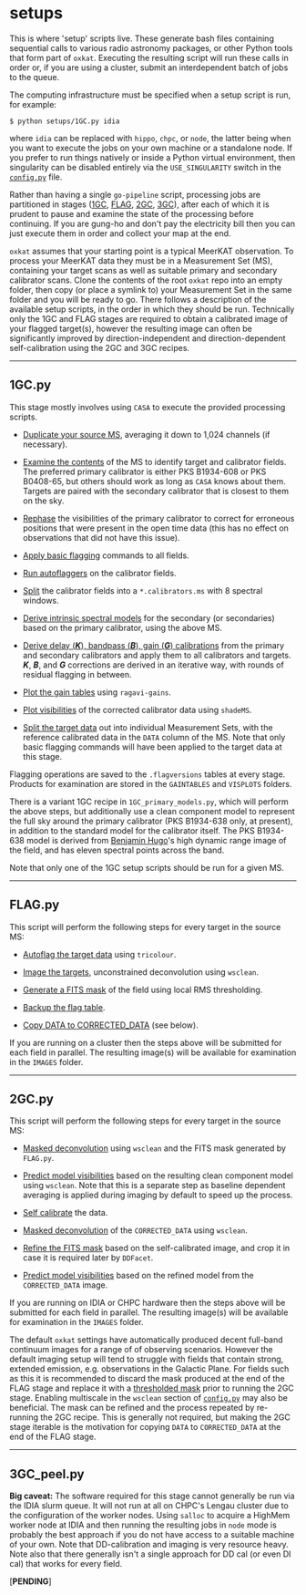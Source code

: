 # setups

This is where 'setup' scripts live. These generate bash files containing sequential calls to various radio astronomy packages, or other Python tools that form part of `oxkat`. Executing the resulting script will run these calls in order or, if you are using a cluster, submit an interdependent batch of jobs to the queue.

The computing infrastructure must be specified when a setup script is run, for example:

```
$ python setups/1GC.py idia
```

where `idia` can be replaced with `hippo`, `chpc`, or `node`, the latter being when you want to execute the jobs on your own machine or a standalone node. If you prefer to run things natively or inside a Python virtual environment, then singularity can be disabled entirely via the `USE_SINGULARITY` switch in the [`config.py`](oxkat/config.py) file.

Rather than having a single `go-pipeline` script, processing jobs are partitioned in stages ([1GC](README.md#1gcpy), [FLAG](README.md#flagpy), [2GC](README.md#2gcpy), [3GC](README.md#3gcpy)), after each of which it is prudent to pause and examine the state of the processing before continuing. If you are gung-ho and don't pay the electricity bill then you can just execute them in order and collect your map at the end.

`oxkat` assumes that your starting point is a typical MeerKAT observation. To process your MeerKAT data they must be in a Measurement Set (MS), containing your target scans as well as suitable primary and secondary calibrator scans. Clone the contents of the root `oxkat` repo into an empty folder, then copy (or place a symlink to) your Measurement Set in the same folder and you will be ready to go. There follows a description of the available setup scripts, in the order in which they should be run. Technically only the 1GC and FLAG stages are required to obtain a calibrated image of your flagged target(s), however the resulting image can often be significantly improved by direction-independent and direction-dependent self-calibration using the 2GC and 3GC recipes.

---

## 1GC.py

This stage mostly involves using `CASA` to execute the provided processing scripts. 

* [Duplicate your source MS](), averaging it down to 1,024 channels (if necessary).	

* [Examine the contents]() of the MS to identify target and calibrator fields. The preferred primary calibrator is either PKS B1934-608 or PKS B0408-65, but others should work as long as `CASA` knows about them. Targets are paired with the secondary calibrator that is closest to them on the sky.

* [Rephase]() the visibilities of the primary calibrator to correct for erroneous positions that were present in the open time data (this has no effect on observations that did not have this issue).

* [Apply basic flagging]() commands to all fields.

* [Run autoflaggers]() on the calibrator fields.

* [Split]() the calibrator fields into a `*.calibrators.ms` with 8 spectral windows.

* [Derive intrinsic spectral models]() for the secondary (or secondaries) based on the primary calibrator, using the above MS.

* [Derive delay (***K***), bandpass (***B***), gain (***G***) calibrations]() from the primary and secondary calibrators and apply them to all calibrators and targets. ***K***, ***B***, and ***G*** corrections are derived in an iterative way, with rounds of residual flagging in between.

* [Plot the gain tables]() using `ragavi-gains`.

* [Plot visibilities]() of the corrected calibrator data using `shadeMS`.

* [Split the target data]() out into individual Measurement Sets, with the reference calibrated data in the `DATA` column of the MS. Note that only basic flagging commands will have been applied to the target data at this stage.

Flagging operations are saved to the `.flagversions` tables at every stage. Products for examination are stored in the `GAINTABLES` and `VISPLOTS` folders.

There is a variant 1GC recipe in `1GC_primary_models.py`, which will perform the above steps, but additionally use a clean component model to represent the full sky around the primary calibrator (PKS B1934-638 only, at present), in addition to the standard model for the calibrator itself. The PKS B1934-638 model is derived from [Benjamin Hugo](https://github.com/bennahugo)'s high dynamic range image of the field, and has eleven spectral points across the band.

Note that only one of the 1GC setup scripts should be run for a given MS.

---

## FLAG.py

This script will perform the following steps for every target in the source MS:

* [Autoflag the target data]() using `tricolour`.

* [Image the targets](), unconstrained deconvolution using `wsclean`.

* [Generate a FITS mask]() of the field using local RMS thresholding.

* [Backup the flag table]().

* [Copy DATA to CORRECTED_DATA]() (see below).

If you are running on a cluster then the steps above will be submitted for each field in parallel. The resulting image(s) will be available for examination in the `IMAGES` folder.

---

## 2GC.py

This script will perform the following steps for every target in the source MS:

* [Masked deconvolution]() using `wsclean` and the FITS mask generated by `FLAG.py`.

* [Predict model visibilities]() based on the resulting clean component model using `wsclean`. Note that this is a separate step as baseline dependent averaging is applied during imaging by default to speed up the process.

* [Self calibrate]() the data.

* [Masked deconvolution]() of the `CORRECTED_DATA` using `wsclean`.

* [Refine the FITS mask]() based on the self-calibrated image, and crop it in case it is required later by `DDFacet`.

* [Predict model visibilities]() based on the refined model from the `CORRECTED_DATA` image.

If you are running on IDIA or CHPC hardware then the steps above will be submitted for each field in parallel. The resulting image(s) will be available for examination in the `IMAGES` folder.

The default `oxkat` settings have automatically produced decent full-band continuum images for a range of of observing scenarios. However the default imaging setup will tend to struggle with fields that contain strong, extended emission, e.g. observations in the Galactic Plane. For fields such as this it is recommended to discard the mask produced at the end of the FLAG stage and replace it with a [thresholded mask](https://github.com/IanHeywood/oxkat/blob/master/tools/make_threshold_mask.py) prior to running the 2GC stage. Enabling multiscale in the `wsclean` section of [`config.py`](oxkat/config.py) may also be beneficial. The mask can be refined and the process repeated by re-running the 2GC recipe. This is generally not required, but making the 2GC stage iterable is the motivation for copying `DATA` to `CORRECTED_DATA` at the end of the FLAG stage.

---

## 3GC_peel.py

**Big caveat:** The software required for this stage cannot generally be run via the IDIA slurm queue. It will not run at all on CHPC's Lengau cluster due to the configuration of the worker nodes. Using `salloc` to acquire a HighMem worker node at IDIA and then running the resulting jobs in `node` mode is probably the best approach if you do not have access to a suitable machine of your own. Note that DD-calibration and imaging is very resource heavy. Note also that there generally isn't a single approach for DD cal (or even DI cal) that works for every field.

[**PENDING**]

